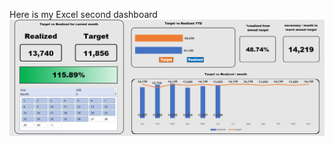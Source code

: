 Here is my Excel second dashboard
![image](https://github.com/razvansperila/Excel-Projects/blob/main/image.png)

